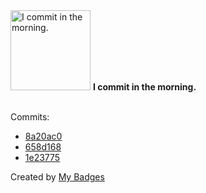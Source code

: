 <img src="https://github.com/my-badges/my-badges/blob/master/src/all-badges/time-of-commit/morning-commits.png?raw=true" alt="I commit in the morning." title="I commit in the morning." width="128">
<strong>I commit in the morning.</strong>
<br><br>

Commits:

- <a href="https://github.com/amenrio/nvim/commit/8a20ac0ceed6b06756a16aac4a57373bde4dcca6">8a20ac0</a>
- <a href="https://github.com/jtaibo/TallerCreacionTools/commit/658d16800fb04061f22c0a02f7a0c08650d2513b">658d168</a>
- <a href="https://github.com/jtaibo/TallerCreacionTools/commit/1e23775d525000e8eddd337eb1c327e759c84bf4">1e23775</a>


Created by <a href="https://github.com/my-badges/my-badges">My Badges</a>